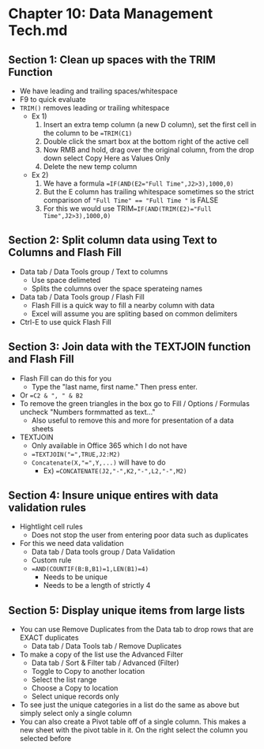 # Chapter 10: Data Management Tech.md

## Section 1: Clean up spaces with the TRIM Function
* We have leading and trailing spaces/whitespace
* F9 to quick evaluate
* `TRIM()` removes leading or trailing whitespace
  * Ex 1) 
    1. Insert an extra temp column (a new D column), set the first cell in the  column to be `=TRIM(C1)`
    2. Double click the smart box at the bottom right of the active cell
    3. Now RMB and hold, drag over the original column, from the drop down select Copy Here as Values Only
    4. Delete the new temp column
  * Ex 2)
    1. We have a formula `=IF(AND(E2="Full Time",J2>3),1000,0)`
    2. But the E column has trailing whitespace sometimes so the strict comparison of `"Full Time" == "Full Time "` is FALSE
    3. For this we would use TRIM`=IF(AND(TRIM(E2)="Full Time",J2>3),1000,0)`

## Section 2: Split column data using Text to Columns and Flash Fill
* Data tab / Data Tools group / Text to columns
  * Use space delimeted
  * Splits the columns over the space sperateing names
* Data tab / Data Tools group / Flash Fill
  * Flash Fill is a quick way to fill a nearby column with data
  * Excel will assume you are spliting based on common delimiters
* Ctrl-E to use quick Flash Fill

## Section 3: Join data with the TEXTJOIN function and Flash Fill
* Flash Fill can do this for you
  * Type the "last name, first name." Then press enter.
* Or `=C2 & ", " & B2`
* To remove the green triangles in the box go to Fill / Options / Formulas uncheck "Numbers formmatted as text..."
  * Also useful to remove this and more for presentation of a data sheets
* TEXTJOIN
  * Only available in Office 365 which I do not have
  * `=TEXTJOIN("=",TRUE,J2:M2)`
  * `Concatenate(X,"=",Y,...)` will have to do
    * Ex) `=CONCATENATE(J2,"-",K2,"-",L2,"-",M2)`

## Section 4: Insure unique entires with data validation rules
* Hightlight cell rules
  * Does not stop the user from entering poor data such as duplicates
* For this we need data validation
  * Data tab / Data tools group / Data Validation
  * Custom rule
  * `=AND(COUNTIF(B:B,B1)=1,LEN(B1)=4)`
    * Needs to be unique
    * Needs to be a length of strictly 4

## Section 5: Display unique items from large lists
* You can use Remove Duplicates from the Data tab to drop rows that are EXACT duplicates
  * Data tab / Data Tools tab / Remove Duplicates
* To make a copy of the list use the Advanced Filter
  * Data tab / Sort & Filter tab / Advanced (Filter)
  * Toggle to Copy to another location
  * Select the list range
  * Choose a Copy to location
  * Select unique records only
* To see just the unique categories in a list do the same as above but simply select only a single column
* You can also create a Pivot table off of a single column. This makes a new sheet with the pivot table in it. On the right select the column you selected before
